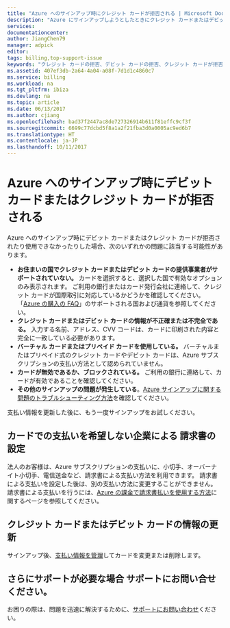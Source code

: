 ```yaml
---
title: "Azure へのサインアップ時にクレジット カードが拒否される | Microsoft Docs"
description: "Azure にサインアップしようとしたときにクレジット カードまたはデビット カードが拒否された場合に、問題を解決する方法について説明します。"
services: 
documentationcenter: 
author: JiangChen79
manager: adpick
editor: 
tags: billing,top-support-issue
keywords: "クレジット カードの拒否、デビット カードの拒否、クレジット カードが拒否された、クレジット カードを使用できない"
ms.assetid: 407ef3db-2a64-4a04-a08f-7d1d1c4860c7
ms.service: billing
ms.workload: na
ms.tgt_pltfrm: ibiza
ms.devlang: na
ms.topic: article
ms.date: 06/13/2017
ms.author: cjiang
ms.openlocfilehash: bad37f2447ac8de727326914b611f81effc9cf3f
ms.sourcegitcommit: 6699c77dcbd5f8a1a2f21fba3d0a0005ac9ed6b7
ms.translationtype: HT
ms.contentlocale: ja-JP
ms.lasthandoff: 10/11/2017
---
```

# <a name="your-debit-card-or-credit-card-is-declined-at-azure-sign-up"></a>Azure へのサインアップ時にデビット カードまたはクレジット カードが拒否される
Azure へのサインアップ時にデビット カードまたはクレジット カードが拒否されたり使用できなかったりした場合、次のいずれかの問題に該当する可能性があります。

* **お住まいの国でクレジット カードまたはデビット カードの提供事業者がサポートされていない。** カードを選択すると、選択した国で有効なオプションのみ表示されます。 ご利用の銀行またはカード発行会社に連絡して、クレジット カードが国際取引に対応しているかどうかを確認してください。 「[Azure の購入の FAQ](https://azure.microsoft.com/pricing/faq/)」のサポートされる国および通貨を参照してください。
* **クレジット カードまたはデビット カードの情報が不正確または不完全である。** 入力する名前、アドレス、CVV コードは、カードに印刷された内容と完全に一致している必要があります。
* **バーチャル カードまたはプリペイド カードを使用している。** バーチャルまたはプリペイド式のクレジット カードやデビット カードは、Azure サブスクリプションの支払い方法として認められていません。
* **カードが無効であるか、ブロックされている。** ご利用の銀行に連絡して、カードが有効であることを確認してください。
* **その他のサインアップの問題が発生している**。[Azure サインアップに関する問題のトラブルシューティング方法](billing-troubleshoot-azure-sign-up-issues.md)を確認してください。

支払い情報を更新した後に、もう一度サインアップをお試しください。

## <a name="representing-a-business-that-doesnt-want-to-pay-by-card-set-up-invoicing"></a>カードでの支払いを希望しない企業による 請求書の設定
法人のお客様は、Azure サブスクリプションの支払いに、小切手、オーバーナイト小切手、電信送金など、請求書による支払い方法を利用できます。 請求書による支払いを設定した後は、別の支払い方法に変更することができません。 請求書による支払いを行うには、[Azure の課金で請求書払いを使用する方法](https://azure.microsoft.com/pricing/invoicing/)に関するページを参照してください。

## <a name="update-your-credit-card-or-debit-card-information"></a>クレジット カードまたはデビット カードの情報の更新
サインアップ後、[支払い情報を管理](billing-how-to-change-credit-card.md)してカードを変更または削除します。

## <a name="need-more-help-contact-support"></a>さらにサポートが必要な場合 サポートにお問い合せください。
お困りの際は、問題を迅速に解決するために、[サポートにお問い合わせ](https://portal.azure.com/?#blade/Microsoft_Azure_Support/HelpAndSupportBlade)ください。
